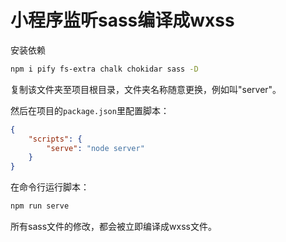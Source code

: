 # 小程序监听sass编译成wxss
安装依赖
```bash
npm i pify fs-extra chalk chokidar sass -D
```
复制该文件夹至项目根目录，文件夹名称随意更换，例如叫"server"。

然后在项目的`package.json`里配置脚本：
```json
{
    "scripts": {
        "serve": "node server"
    }
}
```
在命令行运行脚本：
```bash
npm run serve
```
所有sass文件的修改，都会被立即编译成wxss文件。